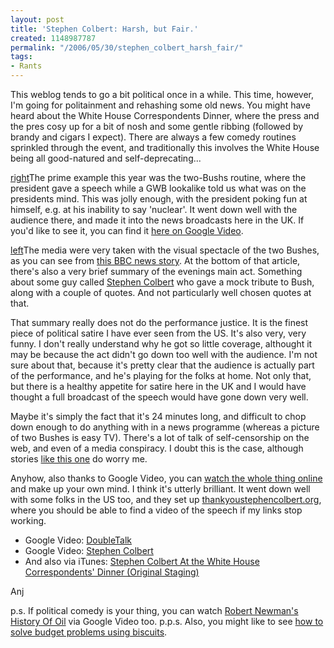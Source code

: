 ```yaml
---
layout: post
title: 'Stephen Colbert: Harsh, but Fair.'
created: 1148987787
permalink: "/2006/05/30/stephen_colbert_harsh_fair/"
tags:
- Rants
---
```

This weblog tends to go a bit political once in a while.  This time, however, I'm going for politainment and rehashing some old news.  You might have heard about the White House Correspondents Dinner, where the press and the pres cosy up for a bit of nosh and some gentle ribbing (followed by brandy and cigars I expect).  There are always a few comedy routines sprinkled through the event, and traditionally this involves the White House being all good-natured and self-deprecating...
<!--break-->
[right](image:1624)The prime example this year was the two-Bushs routine, where the president gave a speech while a GWB lookalike told us what was on the presidents mind.  This was jolly enough, with the president poking fun at himself, e.g. at his inability to say 'nuclear'.  It went down well with the audience there, and made it into the news broadcasts here in the UK.  If you'd like to see it, you can find it [here on Google Video](http://video.google.com/videoplay?docid=-1921276117304287501).

[left](image:1625)The media were very taken with the visual spectacle of the two Bushes, as you can see from [this BBC news story](http://news.bbc.co.uk/2/hi/americas/4959380.stm).  At the bottom of that article, there's also a very brief summary of the evenings main act.  Something about some guy called [Stephen Colbert](http://en.wikipedia.org/wiki/Stephen_Colbert) who gave a mock tribute to Bush, along with a couple of quotes.  And not particularly well chosen quotes at that.

That summary really does not do the performance justice.  It is the finest piece of political satire I have ever seen from the US.  It's also very, very funny.  I don't really understand why he got so little coverage, althought it may be because the act didn't go down too well with the audience.  I'm not sure about that, because it's pretty clear that the audience is actually part of the performance, and he's playing for the folks at home.  Not only that, but there is a healthy appetite for satire here in the UK and I would have thought a full broadcast of the speech would have gone down very well.

Maybe it's simply the fact that it's 24 minutes long, and difficult to chop down enough to do anything with in a news programme (whereas a picture of two Bushes is easy TV).  There's a lot of talk of self-censorship on the web, and even of a media conspiracy.  I doubt this is the case, although stories [like this one](http://news.independent.co.uk/world/americas/article621189.ece) do worry me.

Anyhow, also thanks to Google Video, you can [watch the whole thing online](http://video.google.com/videoplay?docid=-869183917758574879) and make up your own mind.  I think it's utterly brilliant.  It went down well with some folks in the US too, and they set up [thankyoustephencolbert.org](http://thankyoustephencolbert.org/), where you should be able to find a video of the speech if my links stop working.

* Google Video: [DoubleTalk](http://video.google.com/videoplay?docid=-1921276117304287501)
* Google Video: [Stephen Colbert](http://video.google.com/videoplay?docid=-869183917758574879)
* And also via iTunes: [Stephen Colbert At the White House Correspondents' Dinner (Original Staging)](http://phobos.apple.com/WebObjects/MZStore.woa/wa/viewAlbum?id=152614621&s=143441&v0=NMT)

Anj

p.s. If political comedy is your thing, you can watch [Robert Newman's History Of Oil](http://video.google.com/videoplay?docid=7374585792978336967) via Google Video too.
p.p.s.  Also, you might like to see [how to solve budget problems using biscuits](http://www.truemajority.org/oreos/).

